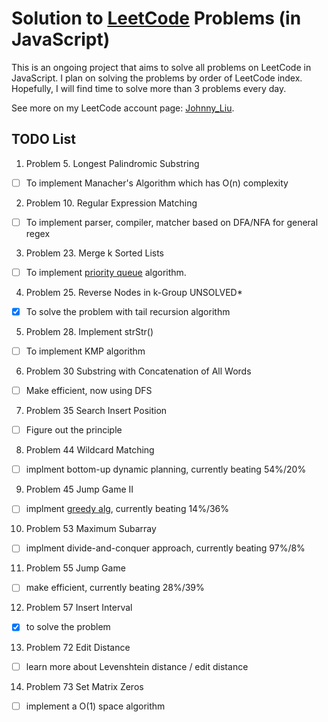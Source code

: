 # Solution to [LeetCode](https://leetcode.com/problemset/all/) Problems (in JavaScript)
This is an ongoing project that aims to solve all problems on LeetCode in JavaScript.
I plan on solving the problems by order of LeetCode index. Hopefully, I will find time to solve more than 3 problems every day.

See more on my LeetCode account page: [Johnny_Liu](https://leetcode.com/johnny_liu/).

## TODO List
1. Problem 5. Longest Palindromic Substring

  - [ ] To implement Manacher's Algorithm which has O(n) complexity

2. Problem 10. Regular Expression Matching

  - [ ] To implement parser, compiler, matcher based on DFA/NFA for general regex

3. Problem 23. Merge k Sorted Lists

  - [ ] To implement [priority queue](https://leetcode.com/problems/merge-k-sorted-lists/solution/) algorithm.

4. Problem 25. Reverse Nodes in k-Group UNSOLVED*

  - [x] To solve the problem with tail recursion algorithm

5. Problem 28. Implement strStr()

  - [ ] To implement KMP algorithm

6. Problem 30 Substring with Concatenation of All Words
 
  - [ ] Make efficient, now using DFS

7. Problem 35 Search Insert Position
 
  - [ ] Figure out the principle

8. Problem 44 Wildcard Matching

  - [ ] implment bottom-up dynamic planning, currently beating 54%/20%

9. Problem 45 Jump Game II

  - [ ] implment [greedy alg](https://leetcode.com/problems/jump-game-ii/discuss/297992/Javascript-dp-andand-greedy), currently beating 14%/36%

10. Problem 53 Maximum Subarray

  - [ ] implment divide-and-conquer approach, currently beating 97%/8%

11. Problem 55 Jump Game

  - [ ] make efficient, currently beating 28%/39%

12. Problem 57 Insert Interval 

  - [x] to solve the problem

13. Problem 72 Edit Distance

  - [ ] learn more about Levenshtein distance / edit distance

14. Problem 73 Set Matrix Zeros

  - [ ] implement a O(1) space algorithm

